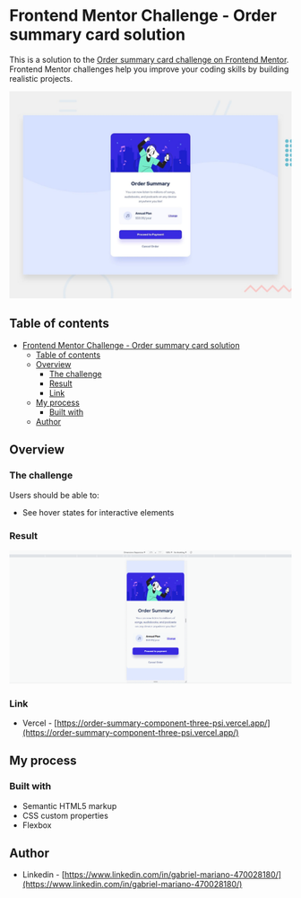 # Frontend Mentor Challenge - Order summary card solution

This is a solution to the [Order summary card challenge on Frontend Mentor](https://www.frontendmentor.io/challenges/order-summary-component-QlPmajDUj). Frontend Mentor challenges help you improve your coding skills by building realistic projects.

![](./design/desktop-preview.jpg)

## Table of contents

- [Frontend Mentor Challenge - Order summary card solution](#frontend-mentor-challenge---order-summary-card-solution)
  - [Table of contents](#table-of-contents)
  - [Overview](#overview)
    - [The challenge](#the-challenge)
    - [Result](#result)
    - [Link](#link)
  - [My process](#my-process)
    - [Built with](#built-with)
  - [Author](#author)

## Overview

### The challenge

Users should be able to:

- See hover states for interactive elements

### Result

![](./gif/resume.gif)

### Link

- Vercel - [https://order-summary-component-three-psi.vercel.app/](https://order-summary-component-three-psi.vercel.app/)

## My process

### Built with

- Semantic HTML5 markup
- CSS custom properties
- Flexbox


## Author

- Linkedin - [https://www.linkedin.com/in/gabriel-mariano-470028180/](https://www.linkedin.com/in/gabriel-mariano-470028180/)

